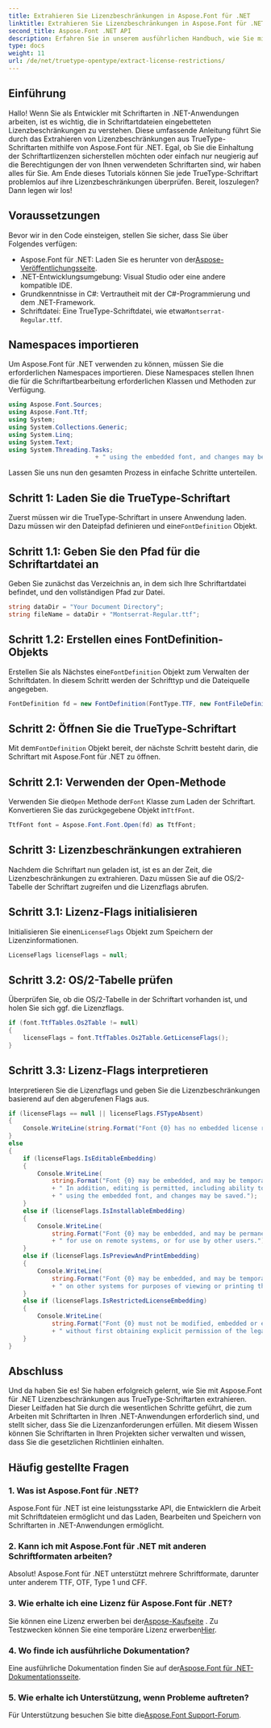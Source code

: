 ```yaml
---
title: Extrahieren Sie Lizenzbeschränkungen in Aspose.Font für .NET
linktitle: Extrahieren Sie Lizenzbeschränkungen in Aspose.Font für .NET
second_title: Aspose.Font .NET API
description: Erfahren Sie in unserem ausführlichen Handbuch, wie Sie mit Aspose.Font für .NET Lizenzbeschränkungen aus TrueType-Schriftarten extrahieren. Perfekt für Entwickler, die mit Schriftarten in .NET arbeiten.
type: docs
weight: 11
url: /de/net/truetype-opentype/extract-license-restrictions/
---
```

## Einführung
Hallo! Wenn Sie als Entwickler mit Schriftarten in .NET-Anwendungen arbeiten, ist es wichtig, die in Schriftartdateien eingebetteten Lizenzbeschränkungen zu verstehen. Diese umfassende Anleitung führt Sie durch das Extrahieren von Lizenzbeschränkungen aus TrueType-Schriftarten mithilfe von Aspose.Font für .NET. Egal, ob Sie die Einhaltung der Schriftartlizenzen sicherstellen möchten oder einfach nur neugierig auf die Berechtigungen der von Ihnen verwendeten Schriftarten sind, wir haben alles für Sie. Am Ende dieses Tutorials können Sie jede TrueType-Schriftart problemlos auf ihre Lizenzbeschränkungen überprüfen. Bereit, loszulegen? Dann legen wir los!
## Voraussetzungen
Bevor wir in den Code einsteigen, stellen Sie sicher, dass Sie über Folgendes verfügen:
-  Aspose.Font für .NET: Laden Sie es herunter von der[Aspose-Veröffentlichungsseite](https://releases.aspose.com/font/net/).
- .NET-Entwicklungsumgebung: Visual Studio oder eine andere kompatible IDE.
- Grundkenntnisse in C#: Vertrautheit mit der C#-Programmierung und dem .NET-Framework.
- Schriftdatei: Eine TrueType-Schriftdatei, wie etwa`Montserrat-Regular.ttf`.
## Namespaces importieren
Um Aspose.Font für .NET verwenden zu können, müssen Sie die erforderlichen Namespaces importieren. Diese Namespaces stellen Ihnen die für die Schriftartbearbeitung erforderlichen Klassen und Methoden zur Verfügung.
```csharp
using Aspose.Font.Sources;
using Aspose.Font.Ttf;
using System;
using System.Collections.Generic;
using System.Linq;
using System.Text;
using System.Threading.Tasks;
                        + " using the embedded font, and changes may be saved.");
```
Lassen Sie uns nun den gesamten Prozess in einfache Schritte unterteilen.
## Schritt 1: Laden Sie die TrueType-Schriftart
 Zuerst müssen wir die TrueType-Schriftart in unsere Anwendung laden. Dazu müssen wir den Dateipfad definieren und eine`FontDefinition` Objekt.
## Schritt 1.1: Geben Sie den Pfad für die Schriftartdatei an
Geben Sie zunächst das Verzeichnis an, in dem sich Ihre Schriftartdatei befindet, und den vollständigen Pfad zur Datei.
```csharp
string dataDir = "Your Document Directory";
string fileName = dataDir + "Montserrat-Regular.ttf";
```
## Schritt 1.2: Erstellen eines FontDefinition-Objekts
 Erstellen Sie als Nächstes eine`FontDefinition` Objekt zum Verwalten der Schriftdaten. In diesem Schritt werden der Schrifttyp und die Dateiquelle angegeben.
```csharp
FontDefinition fd = new FontDefinition(FontType.TTF, new FontFileDefinition("ttf", new FileSystemStreamSource(fileName)));
```
## Schritt 2: Öffnen Sie die TrueType-Schriftart
 Mit dem`FontDefinition` Objekt bereit, der nächste Schritt besteht darin, die Schriftart mit Aspose.Font für .NET zu öffnen.
## Schritt 2.1: Verwenden der Open-Methode
 Verwenden Sie die`Open` Methode der`Font` Klasse zum Laden der Schriftart. Konvertieren Sie das zurückgegebene Objekt in`TtfFont`.
```csharp
TtfFont font = Aspose.Font.Font.Open(fd) as TtfFont;
```
## Schritt 3: Lizenzbeschränkungen extrahieren
Nachdem die Schriftart nun geladen ist, ist es an der Zeit, die Lizenzbeschränkungen zu extrahieren. Dazu müssen Sie auf die OS/2-Tabelle der Schriftart zugreifen und die Lizenzflags abrufen.
## Schritt 3.1: Lizenz-Flags initialisieren
 Initialisieren Sie einen`LicenseFlags` Objekt zum Speichern der Lizenzinformationen.
```csharp
LicenseFlags licenseFlags = null;
```
## Schritt 3.2: OS/2-Tabelle prüfen
Überprüfen Sie, ob die OS/2-Tabelle in der Schriftart vorhanden ist, und holen Sie sich ggf. die Lizenzflags.
```csharp
if (font.TtfTables.Os2Table != null)
{
    licenseFlags = font.TtfTables.Os2Table.GetLicenseFlags();
}
```
## Schritt 3.3: Lizenz-Flags interpretieren
Interpretieren Sie die Lizenzflags und geben Sie die Lizenzbeschränkungen basierend auf den abgerufenen Flags aus.
```csharp
if (licenseFlags == null || licenseFlags.FSTypeAbsent)
{
    Console.WriteLine(string.Format("Font {0} has no embedded license restrictions", font.FontName));
}
else
{
    if (licenseFlags.IsEditableEmbedding)
    {
        Console.WriteLine(
            string.Format("Font {0} may be embedded, and may be temporarily loaded on other systems.", font.FontName)
            + " In addition, editing is permitted, including ability to format new text"
            + " using the embedded font, and changes may be saved.");
    }
    else if (licenseFlags.IsInstallableEmbedding)
    {
        Console.WriteLine(
            string.Format("Font {0} may be embedded, and may be permanently installed", font.FontName)
            + " for use on remote systems, or for use by other users.");
    }
    else if (licenseFlags.IsPreviewAndPrintEmbedding)
    {
        Console.WriteLine(
            string.Format("Font {0} may be embedded, and may be temporarily loaded", font.FontName)
            + " on other systems for purposes of viewing or printing the document.");
    }
    else if (licenseFlags.IsRestrictedLicenseEmbedding)
    {
        Console.WriteLine(
            string.Format("Font {0} must not be modified, embedded or exchanged in any manner", font.FontName)
            + " without first obtaining explicit permission of the legal owner.");
    }
}
```
## Abschluss
Und da haben Sie es! Sie haben erfolgreich gelernt, wie Sie mit Aspose.Font für .NET Lizenzbeschränkungen aus TrueType-Schriftarten extrahieren. Dieser Leitfaden hat Sie durch die wesentlichen Schritte geführt, die zum Arbeiten mit Schriftarten in Ihren .NET-Anwendungen erforderlich sind, und stellt sicher, dass Sie die Lizenzanforderungen erfüllen. Mit diesem Wissen können Sie Schriftarten in Ihren Projekten sicher verwalten und wissen, dass Sie die gesetzlichen Richtlinien einhalten.
## Häufig gestellte Fragen
### 1. Was ist Aspose.Font für .NET?
Aspose.Font für .NET ist eine leistungsstarke API, die Entwicklern die Arbeit mit Schriftdateien ermöglicht und das Laden, Bearbeiten und Speichern von Schriftarten in .NET-Anwendungen ermöglicht.
### 2. Kann ich mit Aspose.Font für .NET mit anderen Schriftformaten arbeiten?
Absolut! Aspose.Font für .NET unterstützt mehrere Schriftformate, darunter unter anderem TTF, OTF, Type 1 und CFF.
### 3. Wie erhalte ich eine Lizenz für Aspose.Font für .NET?
 Sie können eine Lizenz erwerben bei der[Aspose-Kaufseite](https://purchase.aspose.com/buy) . Zu Testzwecken können Sie eine temporäre Lizenz erwerben[Hier](https://purchase.aspose.com/temporary-license/).
### 4. Wo finde ich ausführliche Dokumentation?
 Eine ausführliche Dokumentation finden Sie auf der[Aspose.Font für .NET-Dokumentationsseite](https://reference.aspose.com/font/net/).
### 5. Wie erhalte ich Unterstützung, wenn Probleme auftreten?
 Für Unterstützung besuchen Sie bitte die[Aspose.Font Support-Forum](https://forum.aspose.com/c/font/41).